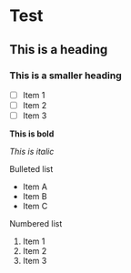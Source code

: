 # Test

## This is a heading

### This is a smaller heading

- [ ] Item 1
- [ ] Item 2
- [ ] Item 3

**This is bold**

_This is italic_


Bulleted list

- Item A
- Item B
- Item C

Numbered list

1. Item 1
2. Item 2
3. Item 3
